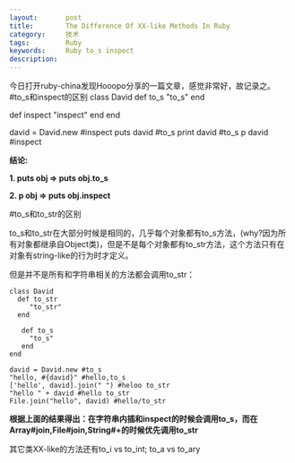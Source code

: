 ```yaml
---
layout:       post
title:        The Difference Of XX-like Methods In Ruby
category:     技术
tags:         Ruby
keywords:     Ruby to_s inspect
description: 
---
```


今日打开ruby-china发现Hooopo分享的一篇文章，感觉非常好，故记录之。
#to_s和inspect的区别
class David
  def to_s
    "to_s"
  end

  def inspect
    "inspect"
  end
end

david = David.new  #inspect
puts david #to_s
print david #to_s
p david #inspect

__结论:__ 

__1. puts obj => puts obj.to_s__

__2. p obj => puts obj.inspect__

#to_s和to_str的区别

to_s和to_str在大部分时候是相同的，几乎每个对象都有to_s方法，(why?因为所有对象都继承自Object类)，但是不是每个对象都有to_str方法，这个方法只有在对象有string-like的行为时才定义。

但是并不是所有和字符串相关的方法都会调用to_str：

    class David
      def to_str
         "to_str"
      end

       def to_s
         "to_s"
       end
    end
    
    david = David.new #to_s
    "hello, #{david}" #hello,to_s
    ['hello', david].join(" ") #heloo to_str
    "hello " + david #hello to_str
    File.join("hello", david) #hello/to_str

**根据上面的结果得出：在字符串内插和inspect的时候会调用to_s，而在Array#join,File#join,String#+的时候优先调用to_str**

其它类XX-like的方法还有to_i vs to_int; to_a vs to_ary 

